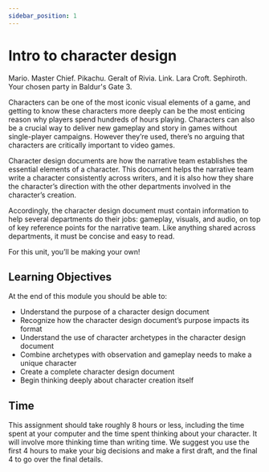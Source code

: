```yaml
---
sidebar_position: 1
---
```


# Intro to character design

Mario. Master Chief. Pikachu. Geralt of Rivia. Link. Lara Croft. Sephiroth. Your chosen party in Baldur's Gate 3.

Characters can be one of the most iconic visual elements of a game, and getting to know these characters more deeply can be the most enticing reason why players spend hundreds of hours playing. Characters can also be a crucial way to deliver new gameplay and story in games without single-player campaigns. However they’re used, there’s no arguing that characters are critically important to video games.

Character design documents are how the narrative team establishes the essential elements of a character. This document helps the narrative team write a character consistently across writers, and it is also how they share the character’s direction with the other departments involved in the character’s creation.

Accordingly, the character design document must contain information to help several departments do their jobs: gameplay, visuals, and audio, on top of key reference points for the narrative team. Like anything shared across departments, it must be concise and easy to read.

For this unit, you’ll be making your own!

## Learning Objectives

At the end of this module you should be able to:

- Understand the purpose of a character design document
- Recognize how the character design document’s purpose impacts its format
- Understand the use of character archetypes in the character design document
- Combine archetypes with observation and gameplay needs to make a unique character
- Create a complete character design document
- Begin thinking deeply about character creation itself

## Time

This assignment should take roughly 8 hours or less, including the time spent at your computer and the time spent thinking about your character. It will involve more thinking time than writing time. We suggest you use the first 4 hours to make your big decisions and make a first draft, and the final 4 to go over the final details.
